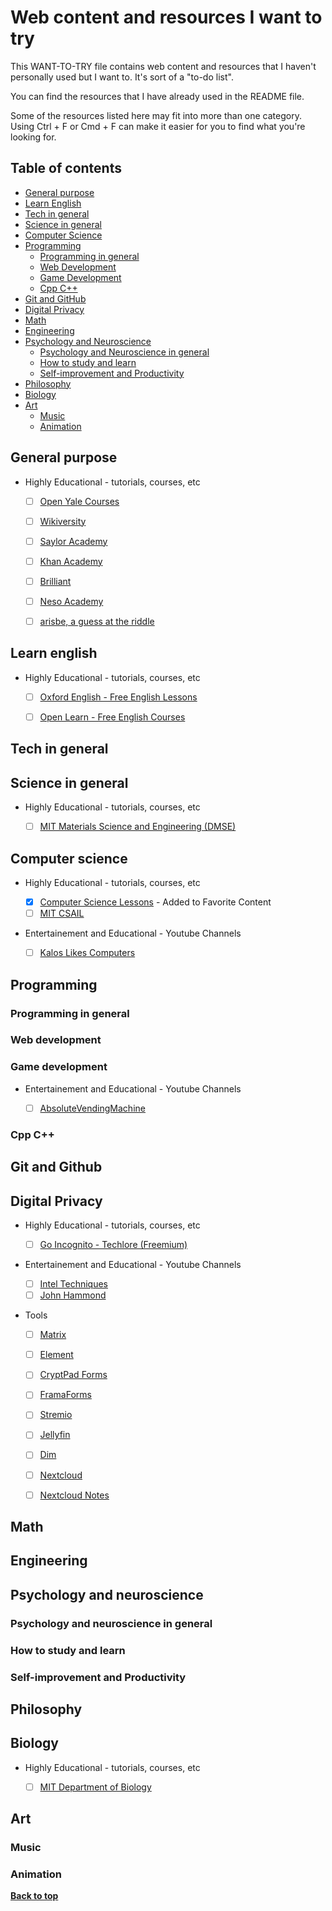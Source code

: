 # Web content and resources I want to try

This WANT-TO-TRY file contains web content and resources that I haven't personally used but I want to. It's sort of a "to-do list".

You can find the resources that I have already used in the README file.

Some of the resources listed here may fit into more than one category. Using Ctrl + F or Cmd + F can make it easier for you to find what you're looking for.



## Table of contents

- [General purpose](#general-purpose)
- [Learn English](#learn-english)
- [Tech in general](#tech-in-general)
- [Science in general](#science-in-general)
- [Computer Science](#computer-science)
- [Programming](#programming)
  - [Programming in general](#programming-in-general)
  - [Web Development](#web-development)
  - [Game Development](#game-development)
  - [Cpp C++](#cpp-c)
- [Git and GitHub](#git-and-github)
- [Digital Privacy](#digital-privacy)
- [Math](#math)
- [Engineering](#engineering)
- [Psychology and Neuroscience](#psychology-and-neuroscience)
  - [Psychology and Neuroscience in general](#psychology-and-neuroscience-in-general)
  - [How to study and learn](#how-to-study-and-learn)
  - [Self-improvement and Productivity](#self-improvement-and-productivity)
- [Philosophy](#philosophy)
- [Biology](#biology)
- [Art](#art)
  - [Music](#music)
  - [Animation](#animation)



## General purpose

- Highly Educational - tutorials, courses, etc

  - [ ] [Open Yale Courses](https://oyc.yale.edu/)
  - [ ] [Wikiversity](https://www.wikiversity.org/)
  - [ ] [Saylor Academy](https://www.saylor.org/)
  - [ ] [Khan Academy](https://www.khanacademy.org/)
  - [ ] [Brilliant](https://brilliant.org/)
  - [ ] [Neso Academy](https://www.youtube.com/@nesoacademy)
  - [ ] [arisbe, a guess at the riddle](https://www.youtube.com/@a-guess-at-the-riddle)



## Learn english

- Highly Educational - tutorials, courses, etc

  - [ ] [Oxford English - Free English Lessons](https://www.oxfordonlineenglish.com/free-english-lessons)
  - [ ] [Open Learn - Free English Courses](https://www.open.edu/openlearn/languages/free-courses?filter=date/grid/95/all/all/all/en)



## Tech in general



## Science in general

- Highly Educational - tutorials, courses, etc

  - [ ] [MIT Materials Science and Engineering (DMSE)](https://www.youtube.com/@mitmaterialsscienceandengi5332)



## Computer science

- Highly Educational - tutorials, courses, etc

  - [x] [Computer Science Lessons](https://www.youtube.com/@ComputerScienceLessons) - Added to Favorite Content
  - [ ] [MIT CSAIL](https://www.youtube.com/@MITCSAIL)

- Entertainement and Educational - Youtube Channels

  - [ ] [Kalos Likes Computers](https://www.youtube.com/@KalosLikesComputers)



## Programming

### Programming in general
  
### Web development

### Game development

- Entertainement and Educational - Youtube Channels

  - [ ] [AbsoluteVendingMachine](https://www.youtube.com/@absolutevendingmachine/videos)

### Cpp C++



## Git and Github



## Digital Privacy

- Highly Educational - tutorials, courses, etc

  - [ ] [Go Incognito - Techlore (Freemium)](https://www.techlore.tech/goincognito)

- Entertainement and Educational - Youtube Channels

  - [ ] [Intel Techniques](https://inteltechniques.com/podcast.html)
  - [ ] [John Hammond](https://www.youtube.com/@_JohnHammond)

- Tools

  - [ ] [Matrix](https://matrix.org)
  - [ ] [Element](https://element.io/)
  - [ ] [CryptPad Forms](https://cryptpad.fr/form/)
  - [ ] [FramaForms](https://framaforms.org)
  - [ ] [Stremio](https://www.stremio.com)
  - [ ] [Jellyfin](https://jellyfin.org/)
  - [ ] [Dim](https://github.com/Dusk-Labs/dim)
  - [ ] [Nextcloud](https://nextcloud.com/)
  - [ ] [Nextcloud Notes](https://apps.nextcloud.com/apps/notes)



## Math



## Engineering



## Psychology and neuroscience

### Psychology and neuroscience in general

### How to study and learn

### Self-improvement and Productivity



## Philosophy



## Biology

- Highly Educational - tutorials, courses, etc

  - [ ] [MIT Department of Biology](https://www.youtube.com/@mitdepartmentofbiology1187)



## Art

### Music

### Animation

[**Back to top**](#web-content-and-resources-i-want-to-try)
